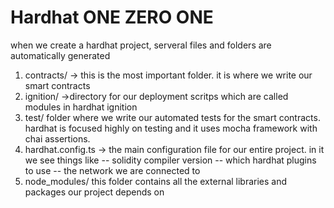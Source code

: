 # Hardhat ONE ZERO ONE

when we create a hardhat project, serveral files and folders are automatically generated

1. contracts/ -> this is the most important folder. it is where we write our smart contracts
2. ignition/ ->directory for our deployment scritps which are called modules in hardhat ignition
3. test/ folder where we write our automated tests for the smart contracts. hardhat is focused highly on testing and it uses mocha framework with chai assertions.
4. hardhat.config.ts -> the main configuration file for our entire project. in it we see things like
-- solidity compiler version
-- which hardhat plugins to use
-- the network we are connected to
5. node_modules/ this folder contains all the external libraries and packages our project depends on
